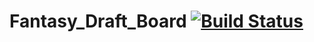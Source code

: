 # Fantasy_Draft_Board  [![Build Status](https://app.travis-ci.com/mortega2-ops/Fantasy_Draft_Board.svg?branch=main)](https://app.travis-ci.com/mortega2-ops/Fantasy_Draft_Board)
